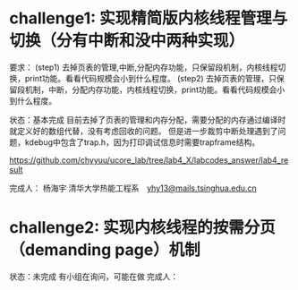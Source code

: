 challenge1: 实现精简版内核线程管理与切换（分有中断和没中两种实现）
===================================================
要求：
(step1) 去掉页表的管理,中断,分配内存功能，只保留段机制，内核线程切换，print功能。看看代码规模会小到什么程度。
(step2) 去掉页表的管理，只保留段机制，中断，分配内存功能，内核线程切换，print功能。看看代码规模会小到什么程度。

状态：基本完成
目前去掉了页表的管理和内存分配，需要分配的内存通过编译时就定义好的数组代替，没有考虑回收的问题。
但是进一步裁剪中断处理遇到了问题，kdebug中包含了trap.h，因为打印调试信息时需要trapframe结构。

https://github.com/chyyuu/ucore_lab/tree/lab4_X/labcodes_answer/lab4_result

完成人：
杨海宇 清华大学热能工程系　yhy13@mails.tsinghua.edu.cn


challenge2: 实现内核线程的按需分页（demanding page）机制
===================================================
状态：未完成  有小组在询问，可能在做
完成人：
